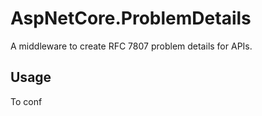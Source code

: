 # AspNetCore.ProblemDetails

A middleware to create RFC 7807 problem details for APIs.


## Usage

To conf